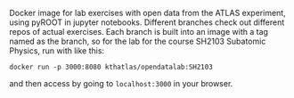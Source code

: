 Docker image for lab exercises with open data from the ATLAS experiment, using pyROOT in jupyter notebooks. Different branches check out different repos of actual exercises. Each branch is built into an image with a tag named as the branch, so for the lab for the course SH2103 Subatomic Physics, run with like this:

`docker run -p 3000:8080 kthatlas/opendatalab:SH2103`

and then access by going to `localhost:3000` in your browser.

